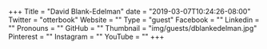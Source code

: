 +++
Title = "David Blank-Edelman"
date = "2019-03-07T10:24:26-08:00"
Twitter = "otterbook"
Website = ""
Type = "guest"
Facebook = ""
Linkedin = ""
Pronouns = ""
GitHub = ""
Thumbnail = "img/guests/dblankedelman.jpg"
Pinterest = ""
Instagram = ""
YouTube = ""
+++

